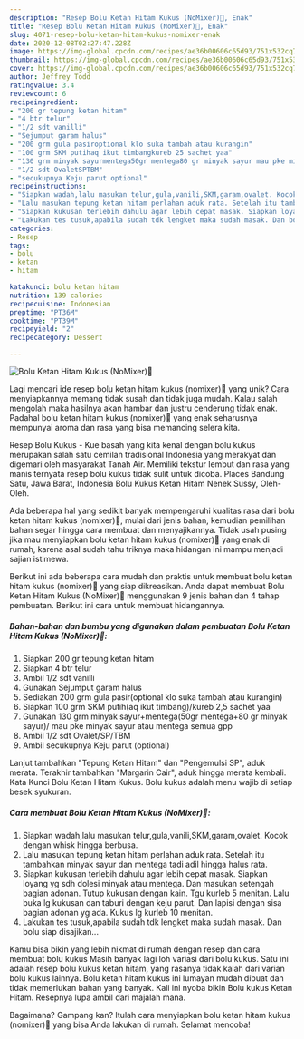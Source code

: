 ```yaml
---
description: "Resep Bolu Ketan Hitam Kukus (NoMixer)🍰, Enak"
title: "Resep Bolu Ketan Hitam Kukus (NoMixer)🍰, Enak"
slug: 4071-resep-bolu-ketan-hitam-kukus-nomixer-enak
date: 2020-12-08T02:27:47.228Z
image: https://img-global.cpcdn.com/recipes/ae36b00606c65d93/751x532cq70/bolu-ketan-hitam-kukus-nomixer🍰-foto-resep-utama.jpg
thumbnail: https://img-global.cpcdn.com/recipes/ae36b00606c65d93/751x532cq70/bolu-ketan-hitam-kukus-nomixer🍰-foto-resep-utama.jpg
cover: https://img-global.cpcdn.com/recipes/ae36b00606c65d93/751x532cq70/bolu-ketan-hitam-kukus-nomixer🍰-foto-resep-utama.jpg
author: Jeffrey Todd
ratingvalue: 3.4
reviewcount: 6
recipeingredient:
- "200 gr tepung ketan hitam"
- "4 btr telur"
- "1/2 sdt vanilli"
- "Sejumput garam halus"
- "200 grm gula pasiroptional klo suka tambah atau kurangin"
- "100 grm SKM putihaq ikut timbangkureb 25 sachet yaa"
- "130 grm minyak sayurmentega50gr mentega80 gr minyak sayur mau pke minyak sayur atau mentega semua gpp"
- "1/2 sdt OvaletSPTBM"
- "secukupnya Keju parut optional"
recipeinstructions:
- "Siapkan wadah,lalu masukan telur,gula,vanili,SKM,garam,ovalet. Kocok dengan whisk hingga berbusa."
- "Lalu masukan tepung ketan hitam perlahan aduk rata. Setelah itu tambahkan minyak sayur dan mentega tadi adil hingga halus rata."
- "Siapkan kukusan terlebih dahulu agar lebih cepat masak. Siapkan loyang yg sdh dolesi minyak atau mentega. Dan masukan setengah bagian adonan. Tutup kukusan dengan kain. Tgu kurleb 5 menitan. Lalu buka lg kukusan dan taburi dengan keju parut. Dan lapisi dengan sisa bagian adonan yg ada. Kukus lg kurleb 10 menitan."
- "Lakukan tes tusuk,apabila sudah tdk lengket maka sudah masak. Dan bolu siap disajikan..."
categories:
- Resep
tags:
- bolu
- ketan
- hitam

katakunci: bolu ketan hitam 
nutrition: 139 calories
recipecuisine: Indonesian
preptime: "PT36M"
cooktime: "PT39M"
recipeyield: "2"
recipecategory: Dessert

---
```



![Bolu Ketan Hitam Kukus (NoMixer)🍰](https://img-global.cpcdn.com/recipes/ae36b00606c65d93/751x532cq70/bolu-ketan-hitam-kukus-nomixer🍰-foto-resep-utama.jpg)

Lagi mencari ide resep bolu ketan hitam kukus (nomixer)🍰 yang unik? Cara menyiapkannya memang tidak susah dan tidak juga mudah. Kalau salah mengolah maka hasilnya akan hambar dan justru cenderung tidak enak. Padahal bolu ketan hitam kukus (nomixer)🍰 yang enak seharusnya mempunyai aroma dan rasa yang bisa memancing selera kita.

Resep Bolu Kukus - Kue basah yang kita kenal dengan bolu kukus merupakan salah satu cemilan tradisional Indonesia yang merakyat dan digemari oleh masyarakat Tanah Air. Memiliki tekstur lembut dan rasa yang manis ternyata resep bolu kukus tidak sulit untuk dicoba. Places Bandung Satu, Jawa Barat, Indonesia Bolu Kukus Ketan Hitam Nenek Sussy, Oleh-Oleh.

Ada beberapa hal yang sedikit banyak mempengaruhi kualitas rasa dari bolu ketan hitam kukus (nomixer)🍰, mulai dari jenis bahan, kemudian pemilihan bahan segar hingga cara membuat dan menyajikannya. Tidak usah pusing jika mau menyiapkan bolu ketan hitam kukus (nomixer)🍰 yang enak di rumah, karena asal sudah tahu triknya maka hidangan ini mampu menjadi sajian istimewa.


Berikut ini ada beberapa cara mudah dan praktis untuk membuat bolu ketan hitam kukus (nomixer)🍰 yang siap dikreasikan. Anda dapat membuat Bolu Ketan Hitam Kukus (NoMixer)🍰 menggunakan 9 jenis bahan dan 4 tahap pembuatan. Berikut ini cara untuk membuat hidangannya.

<!--inarticleads1-->

##### Bahan-bahan dan bumbu yang digunakan dalam pembuatan Bolu Ketan Hitam Kukus (NoMixer)🍰:

1. Siapkan 200 gr tepung ketan hitam
1. Siapkan 4 btr telur
1. Ambil 1/2 sdt vanilli
1. Gunakan Sejumput garam halus
1. Sediakan 200 grm gula pasir(optional klo suka tambah atau kurangin)
1. Siapkan 100 grm SKM putih(aq ikut timbang)/kureb 2,5 sachet yaa
1. Gunakan 130 grm minyak sayur+mentega(50gr mentega+80 gr minyak sayur)/ mau pke minyak sayur atau mentega semua gpp
1. Ambil 1/2 sdt Ovalet/SP/TBM
1. Ambil secukupnya Keju parut (optional)


Lanjut tambahkan &#34;Tepung Ketan Hitam&#34; dan &#34;Pengemulsi SP&#34;, aduk merata. Terakhir tambahkan &#34;Margarin Cair&#34;, aduk hingga merata kembali. Kata Kunci Bolu Ketan Hitam Kukus. Bolu kukus adalah menu wajib di setiap besek syukuran. 

<!--inarticleads2-->

##### Cara membuat Bolu Ketan Hitam Kukus (NoMixer)🍰:

1. Siapkan wadah,lalu masukan telur,gula,vanili,SKM,garam,ovalet. Kocok dengan whisk hingga berbusa.
1. Lalu masukan tepung ketan hitam perlahan aduk rata. Setelah itu tambahkan minyak sayur dan mentega tadi adil hingga halus rata.
1. Siapkan kukusan terlebih dahulu agar lebih cepat masak. Siapkan loyang yg sdh dolesi minyak atau mentega. Dan masukan setengah bagian adonan. Tutup kukusan dengan kain. Tgu kurleb 5 menitan. Lalu buka lg kukusan dan taburi dengan keju parut. Dan lapisi dengan sisa bagian adonan yg ada. Kukus lg kurleb 10 menitan.
1. Lakukan tes tusuk,apabila sudah tdk lengket maka sudah masak. Dan bolu siap disajikan...


Kamu bisa bikin yang lebih nikmat di rumah dengan resep dan cara membuat bolu kukus Masih banyak lagi loh variasi dari bolu kukus. Satu ini adalah resep bolu kukus ketan hitam, yang rasanya tidak kalah dari varian bolu kukus lainnya. Bolu ketan hitam kukus ini lumayan mudah dibuat dan tidak memerlukan bahan yang banyak. Kali ini nyoba bikin Bolu kukus Ketan Hitam. Resepnya lupa ambil dari majalah mana. 

Bagaimana? Gampang kan? Itulah cara menyiapkan bolu ketan hitam kukus (nomixer)🍰 yang bisa Anda lakukan di rumah. Selamat mencoba!
